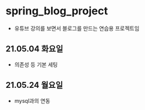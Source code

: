 # spring_blog_project
- 유튜브 강의를 보면서 블로그를 만드는 연습용 프로젝트임

## 21.05.04 화요일
- 의존성 등 기본 세팅

## 21.05.24 월요일
- mysql과의 연동
